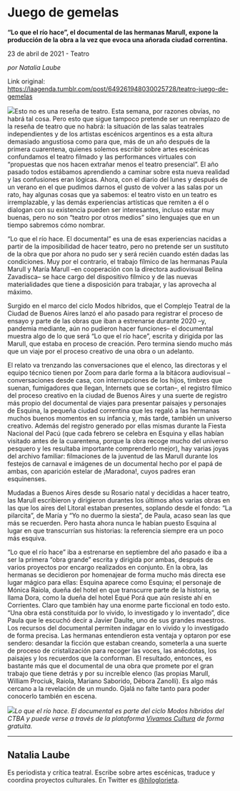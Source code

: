 # Juego de gemelas

**“Lo que el río hace”, el documental de las hermanas Marull, expone la producción de la obra a la vez que evoca una añorada ciudad correntina.**

23 de abril de 2021 - Teatro

_por Natalia Laube_

Link original: https://laagenda.tumblr.com/post/649261948030025728/teatro-juego-de-gemelas

![](https://64.media.tumblr.com/a07f71e4d4abd699d3aa60a9761abd48/9ecfd1101f629f73-fe/s500x750/812c85cf559d643c4446a86ea15c6193633cc156.jpg)Esto no es una reseña de teatro. Esta semana, por razones obvias, no habrá tal cosa. Pero esto que sigue tampoco pretende ser un reemplazo de la reseña de teatro que no habrá: la situación de las salas teatrales independientes y de los artistas escénicos argentinos es a esta altura demasiado angustiosa como para que, más de un año después de la primera cuarentena, quienes solemos escribir sobre artes escénicas confundamos el teatro filmado y las performances virtuales con “propuestas que nos hacen extrañar menos el teatro presencial”. El año pasado todos estábamos aprendiendo a caminar sobre esta nueva realidad y las confusiones eran lógicas. Ahora, con el diario del lunes y después de un verano en el que pudimos darnos el gusto de volver a las salas por un rato, hay algunas cosas que ya sabemos: el teatro visto en un teatro es irremplazable, y las demás experiencias artísticas que remiten a él o dialogan con su existencia pueden ser interesantes, incluso estar muy buenas, pero no son “teatro por otros medios” sino lenguajes que en un tiempo sabremos cómo nombrar.

“Lo que el río hace. El documental” es una de esas experiencias nacidas a partir de la imposibilidad de hacer teatro, pero no pretende ser un sustituto de la obra que por ahora no pudo ser y será recién cuando estén dadas las condiciones. Muy por el contrario, el trabajo fílmico de las hermanas Paula Marull y María Marull –en cooperación con la directora audiovisual Belina Zavadisca– se hace cargo del dispositivo fílmico y de las nuevas materialidades que tiene a disposición para trabajar, y las aprovecha al máximo. 

Surgido en el marco del ciclo Modos híbridos, que el Complejo Teatral de la Ciudad de Buenos Aires lanzó el año pasado para registrar el proceso de ensayo y parte de las obras que iban a estrenarse durante 2020 –y, pandemia mediante, aún no pudieron hacer funciones– el documental muestra algo de lo que será “Lo que el río hace”, escrita y dirigida por las Marull, que estaba en proceso de creación. Pero termina siendo mucho más que un viaje por el proceso creativo de una obra o un adelanto. 

El relato va trenzando las conversaciones que el elenco, las directoras y el equipo técnico tienen por Zoom para darle forma a la bitácora audiovisual –conversaciones desde casa, con interrupciones de los hijos, timbres que suenan, fumigadores que llegan, Internets que se cortan–, el registro fílmico del proceso creativo en la ciudad de Buenos Aires y una suerte de registro más propio del documental de viajes para presentar paisajes y personajes de Esquina, la pequeña ciudad correntina que les regaló a las hermanas muchos buenos momentos en su infancia y, más tarde, también un universo creativo. Además del registro generado por ellas mismas durante la Fiesta Nacional del Pacú (que cada febrero se celebra en Esquina y ellas habían visitado antes de la cuarentena, porque la obra recoge mucho del universo pesquero y les resultaba importante comprenderlo mejor), hay varias joyas del archivo familiar: filmaciones de la juventud de las Marull durante los festejos de carnaval e imágenes de un documental hecho por el papá de ambas, con aparición estelar de ¡Maradona!, cuyos padres eran esquinenses. 

Mudadas a Buenos Aires desde su Rosario natal y decididas a hacer teatro, las Marull escribieron y dirigieron durantes los últimos años varias obras en las que los aires del Litoral estaban presentes, soplando desde el fondo: “La pilarcita”, de María y “Yo no duermo la siesta”, de Paula, acaso sean las que más se recuerden. Pero hasta ahora nunca le habían puesto Esquina al lugar en que transcurrían sus historias: la referencia siempre era un poco más esquiva. 

“Lo que el río hace” iba a estrenarse en septiembre del año pasado e iba a ser la primera “obra grande” escrita y dirigida por ambas, después de varios proyectos por encargo realizados en conjunto. En la obra, las hermanas se decidieron por homenajear de forma mucho más directa ese lugar mágico para ellas: Esquina aparece como Esquina; el personaje de Mónica Raiola, dueña del hotel en que transcurre parte de la historia, se llama Dora, como la dueña del hotel Equé Porá que aún resiste ahí en Corrientes. Claro que también hay una enorme parte ficcional en todo esto. “Una obra está constituida por lo vivido, lo investigado y lo inventado”, dice Paula que le escuchó decir a Javier Daulte, uno de sus grandes maestros. Los recursos del documental permiten indagar en lo vivido y lo investigado de forma precisa. Las hermanas entendieron esta ventaja y optaron por ese sendero: desandar la ficción que estaban creando, someterla a una suerte de proceso de cristalización para recoger las voces, las anécdotas, los paisajes y los recuerdos que la conforman. El resultado, entonces, es bastante más que el documental de una obra que promete por el gran trabajo que tiene detrás y por su increíble elenco (las propias Marull, William Prociuk, Raiola, Mariano Saborido, Débora Zanolli). Es algo más cercano a la revelación de un mundo. Ojalá no falte tanto para poder conocerlo también en escena. 

![](https://64.media.tumblr.com/6febff5c6194dfdc46d9aa86b8f30463/9ecfd1101f629f73-a0/s500x750/15c556fa1f1fa63397984d878efddefa4fd64e7a.jpg)*Lo que el río hace. El documental es parte del ciclo Modos híbridos del CTBA y puede verse a través de la plataforma [Vivamos Cultura](https://vivamoscultura.buenosaires.gob.ar/?contenido=2467-lo-que-el-rio-hace-el-documental) de forma gratuita.*



---

Natalia Laube
-------------

Es periodista y crítica teatral. Escribe sobre artes escénicas, traduce y coordina proyectos culturales. En Twitter es [@hiloglorieta](https://twitter.com/hiloglorieta). 

